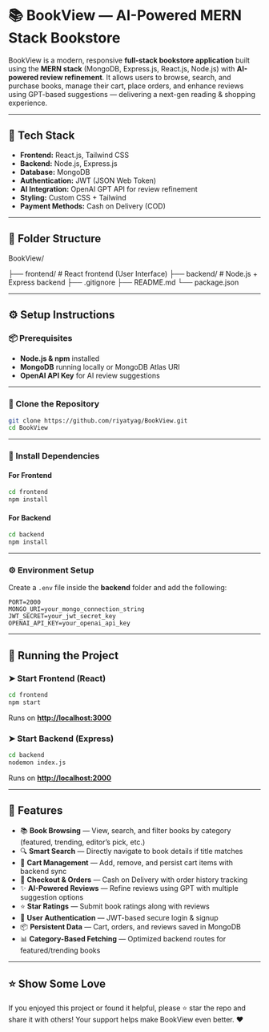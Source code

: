 # 📚 BookView — AI-Powered MERN Stack Bookstore

BookView is a modern, responsive **full-stack bookstore application** built using the **MERN stack** (MongoDB, Express.js, React.js, Node.js) with **AI-powered review refinement**.
It allows users to browse, search, and purchase books, manage their cart, place orders, and enhance reviews using GPT-based suggestions — delivering a next-gen reading & shopping experience.

---

## 🚀 Tech Stack

* **Frontend:** React.js, Tailwind CSS
* **Backend:** Node.js, Express.js
* **Database:** MongoDB
* **Authentication:** JWT (JSON Web Token)
* **AI Integration:** OpenAI GPT API for review refinement
* **Styling:** Custom CSS + Tailwind
* **Payment Methods:** Cash on Delivery (COD)

---

## 📁 Folder Structure

BookView/

├── frontend/   # React frontend (User Interface)
├── backend/    # Node.js + Express backend
├── .gitignore
├── README.md
└── package.json

---

## ⚙️ Setup Instructions

### 📦 Prerequisites

* **Node.js & npm** installed
* **MongoDB** running locally or MongoDB Atlas URI
* **OpenAI API Key** for AI review suggestions

---

### 🔧 Clone the Repository

```bash
git clone https://github.com/riyatyag/BookView.git
cd BookView
```

---

### 🧩 Install Dependencies

#### For Frontend

```bash
cd frontend
npm install
```

#### For Backend

```bash
cd backend
npm install
```

---

### ⚙️ Environment Setup

Create a `.env` file inside the **backend** folder and add the following:

```env
PORT=2000
MONGO_URI=your_mongo_connection_string
JWT_SECRET=your_jwt_secret_key
OPENAI_API_KEY=your_openai_api_key
```

---

## 🏁 Running the Project

### ➤ Start Frontend (React)

```bash
cd frontend
npm start
```

Runs on **[http://localhost:3000](http://localhost:3000)**

### ➤ Start Backend (Express)

```bash
cd backend
nodemon index.js
```

Runs on **[http://localhost:2000](http://localhost:2000)**

---

## 🔐 Features

* 📚 **Book Browsing** — View, search, and filter books by category (featured, trending, editor’s pick, etc.)
* 🔍 **Smart Search** — Directly navigate to book details if title matches
* 🛒 **Cart Management** — Add, remove, and persist cart items with backend sync
* 🧾 **Checkout & Orders** — Cash on Delivery with order history tracking
* ✨ **AI-Powered Reviews** — Refine reviews using GPT with multiple suggestion options
* ⭐ **Star Ratings** — Submit book ratings along with reviews
* 🔐 **User Authentication** — JWT-based secure login & signup
* 📦 **Persistent Data** — Cart, orders, and reviews saved in MongoDB
* 📊 **Category-Based Fetching** — Optimized backend routes for featured/trending books

---

## ⭐ Show Some Love

If you enjoyed this project or found it helpful, please ⭐ star the repo and share it with others!
Your support helps make BookView even better. ❤️

